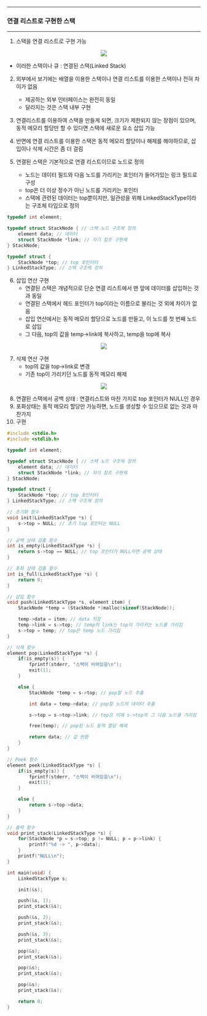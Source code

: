 -----
### 연결 리스트로 구현한 스택
-----
1. 스택을 연결 리스트로 구현 가능
<div align="center">
<img src="https://github.com/user-attachments/assets/e69c2a1e-22fa-4c4d-bbb1-1c9de771f1c6">
</div>

  - 이러한 스택이나 큐 : 연결된 스택(Linked Stack)

2. 외부에서 보기에는 배열을 이용한 스택이나 연결 리스트를 이용한 스택이나 전혀 차이가 없음
   - 제공하는 외부 인터페이스는 완전히 동일
   - 달라지는 것은 스택 내부 구현

3. 연결리스트를 이용하여 스택을 만들게 되면, 크기가 제한되지 않는 장점이 있으며, 동적 메모리 할당만 할 수 있다면 스택에 새로운 요소 삽입 가능
4. 반면에 연결 리스트를 이용한 스택은 동적 메모리 할당이나 해제를 해야하므로, 삽입이나 삭제 시간은 좀 더 걸림
5. 연결된 스택은 기본적으로 연결 리스트이므로 노드로 정의
   - 노드는 데이터 필드와 다음 노드를 가리키는 포인터가 들어가있는 링크 필드로 구성
   - top은 더 이상 정수가 아닌 노드를 가리키는 포인터
   - 스택에 관련된 데이터는 top뿐이지만, 일관성을 위해 LinkedStackType이라는 구조체 타입으로 정의

```c
typedef int element;

typedef struct StackNode { // 스택 노드 구조체 정의
    element data; // 데이터
    struct StackNode *link; // 자기 참조 구현체
} StackNode;

typedef struct {
    StackNode *top; // top 포인터터
} LinkedStackType; // 스택 구조체 정의
```

6. 삽입 연산 구현
   - 연결된 스택은 개념적으로 단순 연결 리스트에서 맨 앞에 데이터를 삽입하는 것과 동일
   - 연결된 스택에서 헤드 포인터가 top이라는 이름으로 불리는 것 외에 차이가 없음
   - 삽입 연산에서는 동적 메모리 할당으로 노드를 만들고, 이 노드를 첫 번째 노드로 삽입
   - 그 다음, top의 값을 temp->link에 복사하고, temp을 top에 복사
<div align="center">
<img src="https://github.com/user-attachments/assets/1161eaaa-b3a2-494d-9898-f28d5606a48a">
</div>

7. 삭제 연산 구현
   - top의 값을 top->link로 변경
   - 기존 top이 가리키던 노드를 동적 메모리 해제
<div align="center">
<img src="https://github.com/user-attachments/assets/c79ac779-73c3-4a2d-a89a-a568e68d999f">
</div>  

8. 연결된 스택에서 공백 상태 : 연결리스트와 마찬 가지로 top 포인터가 NULL인 경우
9. 포화상태는 동적 메모리 할당만 가능하면, 노드를 생성할 수 있으므로 없는 것과 마찬가지
10. 구현
```c
#include <stdio.h>
#include <stdlib.h>

typedef int element;

typedef struct StackNode { // 스택 노드 구조체 정의
    element data; // 데이터
    struct StackNode *link; // 자기 참조 구현체
} StackNode;

typedef struct {
    StackNode *top; // top 포인터터
} LinkedStackType; // 스택 구조체 정의

// 초기화 함수
void init(LinkedStackType *s) {
    s->top = NULL; // 초기 top 포인터는 NULL
}

// 공백 상태 검출 함수
int is_empty(LinkedStackType *s) {
    return s->top == NULL; // top 포인터가 NULL이면 공백 상태
}

// 포화 상태 검출 함수
int is_full(LinkedStackType *s) {
    return 0;
}

// 삽입 함수
void push(LinkedStackType *s, element item) {
    StackNode *temp = (StackNode *)malloc(sizeof(StackNode));

    temp->data = item; // data 저장
    temp->link = s->top; // temp의 link는 top이 가리키는 노드를 가리킴
    s->top = temp; // top은 temp 노드 가리킴
}

// 삭제 함수
element pop(LinkedStackType *s) {
    if(is_empty(s)) {
        fprintf(stderr, "스택이 비어있음\n");
        exit(1);
    }

    else {
        StackNode *temp = s->top; // pop할 노드 추출

        int data = temp->data; // pop할 노드의 데이터 추출

        s->top = s->top->link; // top은 이제 s->top의 그 다음 노드를 가리킴

        free(temp); // pop된 노드 동적 할당 해제

        return data; // 값 반환
    }
}

// Peek 함수
element peek(LinkedStackType *s) {
    if(is_empty(s)) {
        fprintf(stderr, "스택이 비어있음\n");
        exit(1);
    }

    else {
        return s->top->data;
    }
}

// 출력 함수
void print_stack(LinkedStackType *s) {
    for(StackNode *p = s->top; p != NULL; p = p->link) {
        printf("%d -> ", p->data);
    }
    printf("NULL\n");
}

int main(void) {
    LinkedStackType s;

    init(&s);

    push(&s, 1);
    print_stack(&s);

    push(&s, 2);
    print_stack(&s);

    push(&s, 3);
    print_stack(&s);

    pop(&s);
    print_stack(&s);

    pop(&s);
    print_stack(&s);

    pop(&s);
    print_stack(&s);

    return 0;
}
```


